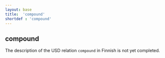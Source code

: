 ```yaml
---
layout: base
title:  'compound'
shortdef : 'compound'
---
```


## compound

The description of the USD relation `compound` in Finnish is not yet completed.
